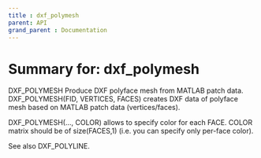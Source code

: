 ```yaml
---
title : dxf_polymesh
parent: API
grand_parent : Documentation
---
```

# Summary for: **dxf_polymesh**

DXF_POLYMESH Produce DXF polyface mesh from MATLAB patch data.
DXF_POLYMESH(FID, VERTICES, FACES) creates DXF data of polyface
mesh based on MATLAB patch data (vertices/faces).

DXF_POLYMESH(..., COLOR) allows to specify color for each FACE. COLOR
matrix should be of size(FACES,1) (i.e. you can specify only
per-face color).

See also DXF_POLYLINE.

